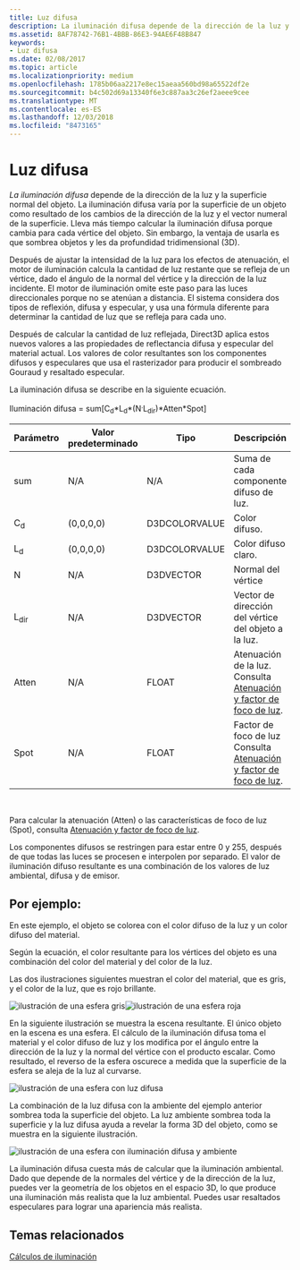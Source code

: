 ```yaml
---
title: Luz difusa
description: La iluminación difusa depende de la dirección de la luz y la superficie normal del objeto.
ms.assetid: 8AF78742-76B1-4BBB-86E3-94AE6F48B847
keywords:
- Luz difusa
ms.date: 02/08/2017
ms.topic: article
ms.localizationpriority: medium
ms.openlocfilehash: 1785b06aa2217e8ec15aeaa560bd98a65522df2e
ms.sourcegitcommit: b4c502d69a13340f6e3c887aa3c26ef2aeee9cee
ms.translationtype: MT
ms.contentlocale: es-ES
ms.lasthandoff: 12/03/2018
ms.locfileid: "8473165"
---
```

# <a name="diffuse-lighting"></a>Luz difusa


*La iluminación difusa* depende de la dirección de la luz y la superficie normal del objeto. La iluminación difusa varía por la superficie de un objeto como resultado de los cambios de la dirección de la luz y el vector numeral de la superficie. Lleva más tiempo calcular la iluminación difusa porque cambia para cada vértice del objeto. Sin embargo, la ventaja de usarla es que sombrea objetos y les da profundidad tridimensional (3D).

Después de ajustar la intensidad de la luz para los efectos de atenuación, el motor de iluminación calcula la cantidad de luz restante que se refleja de un vértice, dado el ángulo de la normal del vértice y la dirección de la luz incidente. El motor de iluminación omite este paso para las luces direccionales porque no se atenúan a distancia. El sistema considera dos tipos de reflexión, difusa y especular, y usa una fórmula diferente para determinar la cantidad de luz que se refleja para cada uno.

Después de calcular la cantidad de luz reflejada, Direct3D aplica estos nuevos valores a las propiedades de reflectancia difusa y especular del material actual. Los valores de color resultantes son los componentes difusos y especulares que usa el rasterizador para producir el sombreado Gouraud y resaltado especular.

La iluminación difusa se describe en la siguiente ecuación.

Iluminación difusa = sum\[C<sub>d</sub>\*L<sub>d</sub>\*(N<sup>.</sup>L<sub>dir</sub>)\*Atten\*Spot\]

| Parámetro       | Valor predeterminado | Tipo          | Descripción                                                                                      |
|-----------------|---------------|---------------|--------------------------------------------------------------------------------------------------|
| sum             | N/A           | N/A           | Suma de cada componente difuso de luz.                                                     |
| C<sub>d</sub>   | (0,0,0,0)     | D3DCOLORVALUE | Color difuso.                                                                                   |
| L<sub>d</sub>   | (0,0,0,0)     | D3DCOLORVALUE | Color difuso claro.                                                                             |
| N               | N/A           | D3DVECTOR     | Normal del vértice                                                                                    |
| L<sub>dir</sub> | N/A           | D3DVECTOR     | Vector de dirección del vértice del objeto a la luz.                                                |
| Atten           | N/A           | FLOAT         | Atenuación de la luz. Consulta [Atenuación y factor de foco de luz](attenuation-and-spotlight-factor.md). |
| Spot            | N/A           | FLOAT         | Factor de foco de luz Consulta [Atenuación y factor de foco de luz](attenuation-and-spotlight-factor.md).  |

 

Para calcular la atenuación (Atten) o las características de foco de luz (Spot), consulta [Atenuación y factor de foco de luz](attenuation-and-spotlight-factor.md).

Los componentes difusos se restringen para estar entre 0 y 255, después de que todas las luces se procesen e interpolen por separado. El valor de iluminación difuso resultante es una combinación de los valores de luz ambiental, difusa y de emisor.

## <a name="span-idexamplespanspan-idexamplespanspan-idexamplespanexample"></a><span id="Example"></span><span id="example"></span><span id="EXAMPLE"></span>Por ejemplo:


En este ejemplo, el objeto se colorea con el color difuso de la luz y un color difuso del material.

Según la ecuación, el color resultante para los vértices del objeto es una combinación del color del material y del color de la luz.

Las dos ilustraciones siguientes muestran el color del material, que es gris, y el color de la luz, que es rojo brillante.

![ilustración de una esfera gris](images/amb1.jpg)![ilustración de una esfera roja](images/lightred.jpg)

En la siguiente ilustración se muestra la escena resultante. El único objeto en la escena es una esfera. El cálculo de la iluminación difusa toma el material y el color difuso de luz y los modifica por el ángulo entre la dirección de la luz y la normal del vértice con el producto escalar. Como resultado, el reverso de la esfera oscurece a medida que la superficie de la esfera se aleja de la luz al curvarse.

![ilustración de una esfera con luz difusa](images/lightd.jpg)

La combinación de la luz difusa con la ambiente del ejemplo anterior sombrea toda la superficie del objeto. La luz ambiente sombrea toda la superficie y la luz difusa ayuda a revelar la forma 3D del objeto, como se muestra en la siguiente ilustración.

![ilustración de una esfera con iluminación difusa y ambiente](images/lightad.jpg)

La iluminación difusa cuesta más de calcular que la iluminación ambiental. Dado que depende de la normales del vértice y de la dirección de la luz, puedes ver la geometría de los objetos en el espacio 3D, lo que produce una iluminación más realista que la luz ambiental. Puedes usar resaltados especulares para lograr una apariencia más realista.

## <a name="span-idrelated-topicsspanrelated-topics"></a><span id="related-topics"></span>Temas relacionados


[Cálculos de iluminación](mathematics-of-lighting.md)

 

 





